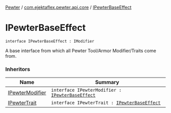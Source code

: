 [Pewter](../index.md) / [com.ejektaflex.pewter.api.core](index.md) / [IPewterBaseEffect](./-i-pewter-base-effect.md)

# IPewterBaseEffect

`interface IPewterBaseEffect : IModifier`

A base interface from which all Pewter Tool/Armor Modifier/Traits come from.

### Inheritors

| Name | Summary |
|---|---|
| [IPewterModifier](../com.ejektaflex.pewter.api.core.modifiers/-i-pewter-modifier/index.md) | `interface IPewterModifier : `[`IPewterBaseEffect`](./-i-pewter-base-effect.md) |
| [IPewterTrait](../com.ejektaflex.pewter.api.core.traits/-i-pewter-trait.md) | `interface IPewterTrait : `[`IPewterBaseEffect`](./-i-pewter-base-effect.md) |
